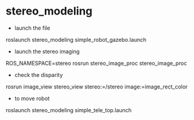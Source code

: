 # stereo_modeling
* launch the file

roslaunch stereo_modeling simple_robot_gazebo.launch 
* launch the stereo imaging

ROS_NAMESPACE=stereo rosrun stereo_image_proc stereo_image_proc

* check the disparity

rosrun image_view stereo_view stereo:=/stereo image:=image_rect_color

* to move robot

roslaunch stereo_modeling simple_tele_top.launch
